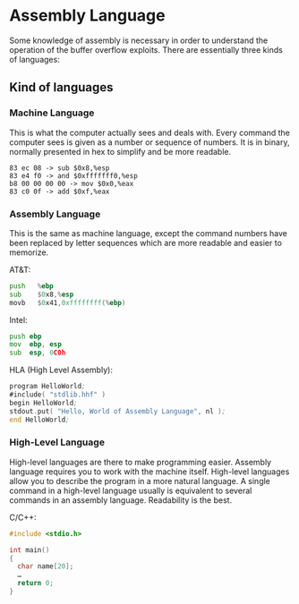 # Assembly Language

Some knowledge of assembly is necessary in order to understand the operation of the buffer overflow exploits. There are essentially three kinds of languages:

## Kind of languages

### Machine Language

This is what the computer actually sees and deals with. Every command the computer sees is given as a number or sequence of numbers.  It is in binary, normally presented in hex to simplify and be more readable.

```
83 ec 08 -> sub $0x8,%esp
83 e4 f0 -> and $0xfffffff0,%esp
b8 00 00 00 00 -> mov $0x0,%eax
83 c0 0f -> add $0xf,%eax
```

### Assembly Language

This is the same as machine language, except the command numbers have been replaced by letter sequences which are more readable and easier to memorize.

AT&T:

```asm
push   %ebp
sub    $0x8,%esp
movb   $0x41,0xffffffff(%ebp)
```

Intel:

```asm
push ebp
mov  ebp, esp
sub  esp, 0C0h
```

HLA (High Level Assembly):

```asm
program HelloWorld;
#include( "stdlib.hhf" )
begin HelloWorld;
stdout.put( "Hello, World of Assembly Language", nl );
end HelloWorld;
```

### High-Level Language

High-level languages are there to make programming easier. Assembly language requires you to work with the machine itself. High-level languages allow you to describe the program in a more natural language. A single command in a high-level language usually is equivalent to several commands in an assembly language.  Readability is the best.

C/C++:

```c
#include <stdio.h>

int main()
{
  char name[20];
  …
  return 0;
}
```
